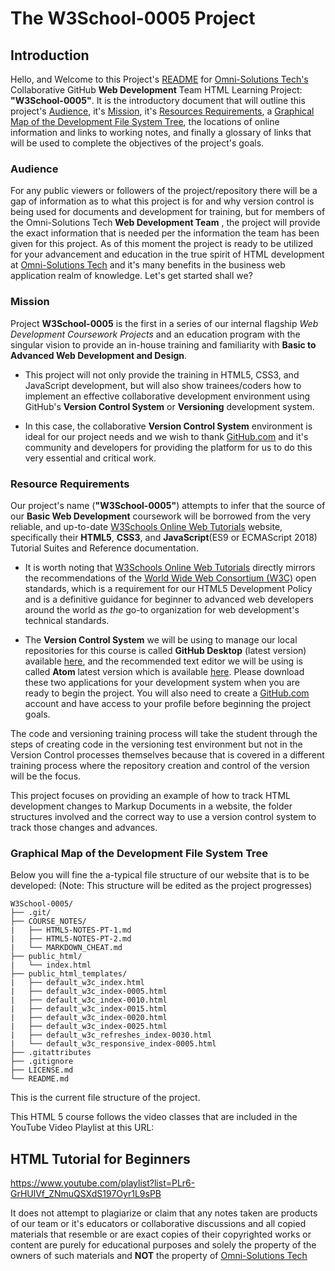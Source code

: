 
# The W3School-0005 Project

## Introduction

Hello, and Welcome to this Project's [README](https://github.com/AdamRj-765/W3School-0005/blob/master/README.md) for [Omni-Solutions Tech's](https://www.omni-solutions-tech.com/) Collaborative GitHub **Web Development** Team HTML Learning Project: **"W3School-0005"**. It is the introductory document that will outline this project's [Audience](#audience), it's [Mission](#mission), it's [Resources Requirements](#resource-requirements), a [Graphical Map of the Development File System Tree](#graphical-map-of-the-development-file-system-tree), the locations of online information and links to working notes, and finally a glossary of links that will be used to complete the objectives of the project's goals.

### Audience

For any public viewers or followers of the project/repository there will be a gap of information as to what this project is for and why version control is being used for documents and development for training, but for members of the Omni-Solutions Tech **Web Development Team** , the project will provide the exact information that is needed per the information the team has been given for this project. As of this moment the project is ready to be utilized for your advancement and education in the true spirit of HTML development at [Omni-Solutions Tech](https://www.omni-solutions-tech.com/) and it's many benefits in the business web application realm of knowledge. Let's get started shall we?

### Mission

Project **W3School-0005** is the first in a series of our internal flagship *Web Development Coursework Projects* and an education program with the singular vision to provide an in-house training and familiarity with **Basic to Advanced Web Development and Design**.
* This project will not only provide the training in HTML5, CSS3, and JavaScript development, but will also show trainees/coders how to implement an effective collaborative development environment using GitHub's **Version Control System** or **Versioning** development system.

* In this case, the collaborative **Version Control System** environment is ideal for our project needs and we wish to thank [GitHub.com](https://github.com) and it's community and developers for providing the platform for us to do this very essential and critical work.

### Resource Requirements

Our project's name (**"W3School-0005"**) attempts to infer that the source of our **Basic Web Development** coursework will be borrowed from the very reliable, and up-to-date [W3Schools Online Web Tutorials](https://w3schools.com) website, specifically their **HTML5**, **CSS3**, and **JavaScript**(ES9 or ECMAScript 2018) Tutorial Suites and Reference documentation.

* It is worth noting that [W3Schools Online Web Tutorials](https://w3schools.com) directly mirrors the recommendations of the [World Wide Web Consortium (W3C)](https://www.w3.org/) open standards, which is a requirement for our HTML5 Development Policy and is a definitive guidance for beginner to advanced web developers around the world as *the* go-to organization for web development's technical standards.

* The **Version Control System** we will be using to manage our local repositories for this course is called **GitHub Desktop** (latest version) available [here](https://desktop.github.com/), and the recommended text editor we will be using is called **Atom** latest version which is available [here](https://atom.io/). Please download these two applications for your development system when you are ready to begin the project. You will also need to create a [GitHub.com](https://github.com/) account and have access to your profile before beginning the project goals.

The code and versioning training process will take the student through the steps of creating code in the versioning test environment but not in the Version Control processes themselves because that is covered in a different training process where the repository creation and control of the version will be the focus.

This project focuses on providing an example of how to track HTML development changes to Markup Documents in a website, the folder structures involved and the correct way to use a version control system to track those changes and advances.


### Graphical Map of the Development File System Tree
Below you will fine the a-typical file structure of our website that is to be developed:
(Note: This structure will be edited as the project progresses)

```
W3School-0005/
├── .git/
├── COURSE_NOTES/
|   ├── HTML5-NOTES-PT-1.md
|   ├── HTML5-NOTES-PT-2.md
|   └── MARKDOWN_CHEAT.md
├── public_html/
|   └── index.html
├── public_html_templates/
|   ├── default_w3c_index.html
|   ├── default_w3c_index-0005.html
|   ├── default_w3c_index-0010.html
|   ├── default_w3c_index-0015.html
|   ├── default_w3c_index-0020.html
|   ├── default_w3c_index-0025.html
|   ├── default_w3c_refreshes_index-0030.html
|   └── default_w3c_responsive_index-0005.html
├── .gitattributes
├── .gitignore
├── LICENSE.md
└── README.md
```

This is the current file structure of the project.

This HTML 5 course follows the video classes that are included in the YouTube Video Playlist at this URL:
## HTML Tutorial for Beginners
https://www.youtube.com/playlist?list=PLr6-GrHUlVf_ZNmuQSXdS197Oyr1L9sPB

It does not attempt to plagiarize or claim that any notes taken are products of our team or it's educators or collaborative discussions and all copied materials that resemble or are exact copies of their copyrighted works or content are purely for educational purposes and solely the property of the owners of such materials and **NOT** the property of [Omni-Solutions Tech](https://www.omni-solutions-tech.com/)
